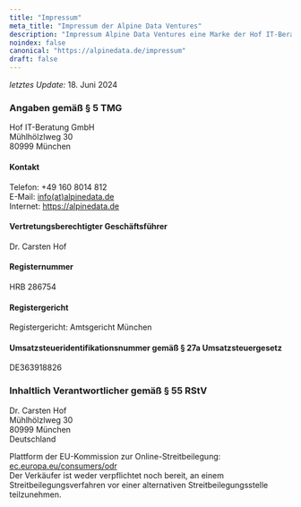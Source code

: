 ```yaml
---
title: "Impressum"
meta_title: "Impressum der Alpine Data Ventures"
description: "Impressum Alpine Data Ventures eine Marke der Hof IT-Beratung GmbH"
noindex: false
canonical: "https://alpinedata.de/impressum"
draft: false
---
```


<p>
  <em>letztes Update:</em> 18. Juni 2024
</p>

### Angaben gemäß § 5 TMG
<p>
  Hof IT-Beratung GmbH<br>
  Mühlhölzlweg 30<br> 
  80999 München<br>  
</p>

#### Kontakt
<p>
Telefon: +49 160 8014 812<br>
E-Mail: <a href="mailto:info@alpinedata.de">info(at)alpinedata.de</a> <br>
Internet: <a href="https://alpinedata.de">https://alpinedata.de</a>
</p>

#### Vertretungsberechtigter Geschäftsführer
  <p>
    Dr. Carsten Hof<br>
  </p>

#### Registernummer 
<p>
  HRB 286754<br>
</p>

#### Registergericht
<p>
  Registergericht: Amtsgericht München<br>
</p>

#### Umsatzsteueridentifikationsnummer gemäß § 27a Umsatzsteuergesetz   
<p>
DE363918826<br>
</p>

### Inhaltlich Verantwortlicher gemäß § 55 RStV
<p>
  Dr. Carsten Hof<br>
  Mühlhölzlweg 30<br>
  80999 München <br>
  Deutschland <br>
</p>
Plattform der EU-Kommission zur Online-Streitbeilegung: <a href="https://ec.europa.eu/consumers/odr">ec.europa.eu/consumers/odr</a><br>
Der Verkäufer ist weder verpflichtet noch bereit, an einem Streitbeilegungsverfahren vor einer alternativen Streitbeilegungsstelle teilzunehmen. 
